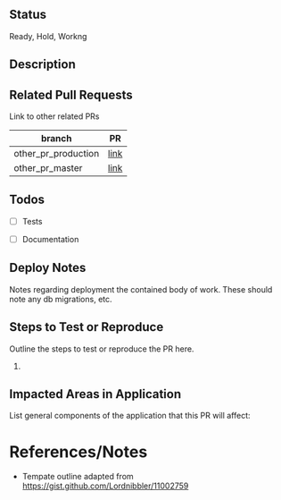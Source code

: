 ## Status
Ready, Hold, Workng


## Description


## Related Pull Requests
Link to other related PRs

branch | PR
------ | ------
other_pr_production | [link]()
other_pr_master | [link]()


## Todos
- [ ] Tests
- [ ] Documentation


## Deploy Notes
Notes regarding deployment the contained body of work.  These should note any
db migrations, etc.

## Steps to Test or Reproduce
Outline the steps to test or reproduce the PR here.

1. 


## Impacted Areas in Application
List general components of the application that this PR will affect:


# References/Notes
- Tempate outline adapted from https://gist.github.com/Lordnibbler/11002759